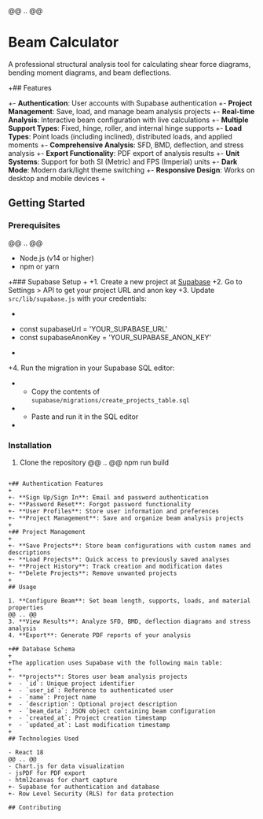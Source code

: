 @@ .. @@
 # Beam Calculator

 A professional structural analysis tool for calculating shear force diagrams, bending moment diagrams, and beam deflections.

+## Features

+- **Authentication**: User accounts with Supabase authentication
+- **Project Management**: Save, load, and manage beam analysis projects
+- **Real-time Analysis**: Interactive beam configuration with live calculations
+- **Multiple Support Types**: Fixed, hinge, roller, and internal hinge supports
+- **Load Types**: Point loads (including inclined), distributed loads, and applied moments
+- **Comprehensive Analysis**: SFD, BMD, deflection, and stress analysis
+- **Export Functionality**: PDF export of analysis results
+- **Unit Systems**: Support for both SI (Metric) and FPS (Imperial) units
+- **Dark Mode**: Modern dark/light theme switching
+- **Responsive Design**: Works on desktop and mobile devices
+
 ## Getting Started

 ### Prerequisites
@@ .. @@
 - Node.js (v14 or higher)
 - npm or yarn

+### Supabase Setup
+
+1. Create a new project at [Supabase](https://supabase.com)
+2. Go to Settings > API to get your project URL and anon key
+3. Update `src/lib/supabase.js` with your credentials:
+   ```javascript
+   const supabaseUrl = 'YOUR_SUPABASE_URL'
+   const supabaseAnonKey = 'YOUR_SUPABASE_ANON_KEY'
+   ```
+4. Run the migration in your Supabase SQL editor:
+   - Copy the contents of `supabase/migrations/create_projects_table.sql`
+   - Paste and run it in the SQL editor
+
 ### Installation

 1. Clone the repository
@@ .. @@
 npm run build
 ```

+## Authentication Features
+
+- **Sign Up/Sign In**: Email and password authentication
+- **Password Reset**: Forgot password functionality
+- **User Profiles**: Store user information and preferences
+- **Project Management**: Save and organize beam analysis projects
+
+## Project Management
+
+- **Save Projects**: Store beam configurations with custom names and descriptions
+- **Load Projects**: Quick access to previously saved analyses
+- **Project History**: Track creation and modification dates
+- **Delete Projects**: Remove unwanted projects
+
 ## Usage

 1. **Configure Beam**: Set beam length, supports, loads, and material properties
@@ .. @@
 3. **View Results**: Analyze SFD, BMD, deflection diagrams and stress analysis
 4. **Export**: Generate PDF reports of your analysis

+## Database Schema
+
+The application uses Supabase with the following main table:
+
+- **projects**: Stores user beam analysis projects
+  - `id`: Unique project identifier
+  - `user_id`: Reference to authenticated user
+  - `name`: Project name
+  - `description`: Optional project description
+  - `beam_data`: JSON object containing beam configuration
+  - `created_at`: Project creation timestamp
+  - `updated_at`: Last modification timestamp
+
 ## Technologies Used

 - React 18
@@ .. @@
 - Chart.js for data visualization
 - jsPDF for PDF export
 - html2canvas for chart capture
+- Supabase for authentication and database
+- Row Level Security (RLS) for data protection

 ## Contributing